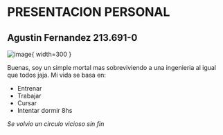 # PRESENTACION PERSONAL

## Agustin Fernandez 213.691-0
![image](https://github.com/user-attachments/assets/47fac9eb-a583-40e8-b7b6-5542e061ad4c){ width=300 }

Buenas, soy un simple mortal mas sobreviviendo a una ingenieria al igual que todos jaja. 
Mi vida se basa en:
- Entrenar
- Trabajar
- Cursar
- Intentar dormir 8hs
  
*Se volvio un circulo vicioso sin fin*
